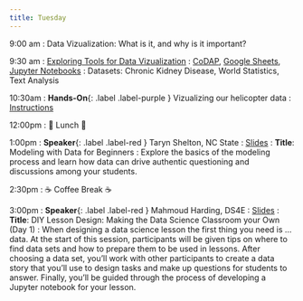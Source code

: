 ```yaml
---
title: Tuesday
---
```


9:00 am
: Data Vizualization: What is it, and why is it important?

9:30 am
: [Exploring Tools for Data Vizualization](#)
  : [CoDAP](#), [Google Sheets](#), [Jupyter Notebooks](#)
: Datasets: Chronic Kidney Disease, World Statistics, Text Analysis

10:30am
: **Hands-On**{: .label .label-purple } Vizualizing our helicopter data
  : [Instructions](#)

12:00pm
 : 🥘 Lunch 🥘

1:00pm 
: **Speaker**{: .label .label-red } Taryn Shelton, NC State
  : [Slides](#)
: **Title**: Modeling with Data for Beginners
: Explore the basics of the modeling process and learn how data can drive authentic questioning and discussions among your students.

2:30pm
: ☕ Coffee Break ☕

3:00pm
: **Speaker**{: .label .label-red } Mahmoud Harding, DS4E
  : [Slides](#)
: **Title**: DIY Lesson Design: Making the Data Science Classroom your Own (Day 1)
: When designing a data science lesson the first thing you need is … data. At the start of this session, participants will be given tips on where to find data sets and how to prepare them to be used in lessons. After choosing a data set, you’ll work with other participants to create a data story that you’ll use to design tasks and make up questions for students to answer. Finally, you’ll be guided through the process of developing a Jupyter notebook for your lesson. 
